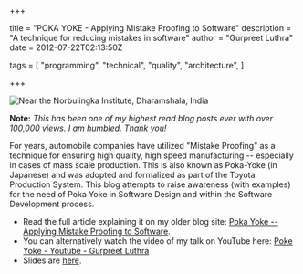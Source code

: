 +++

title = "POKA YOKE - Applying Mistake Proofing to Software"
description = "A technique for reducing mistakes in software"
author = "Gurpreet Luthra"
date = 2012-07-22T02:13:50Z

tags = [
    "programming",
    "technical",
    "quality",
    "architecture",
]


+++

![Near the Norbulingka Institute, Dharamshala, India](/images/general/orange-evening.jpg "Near the Norbulingka Institute, Dharamshala, India")


**Note:** *This has been one of my highest read blog posts ever with over 100,000 views. I am humbled. Thank you!*

For years, automobile companies have utilized "Mistake Proofing" as a technique for ensuring high quality,
high speed manufacturing -- especially in cases of mass scale production.
This is also known as Poka-Yoke (in Japanese) and was adopted and formalized as part of the Toyota Production System.
This blog attempts to raise awareness (with examples) for the need of Poka Yoke in Software Design and
within the Software Development process.

* Read the full article explaining it on my older blog site:
[Poka Yoke -- Applying Mistake Proofing to Software](http://techie-notebook.blogspot.com/2012/07/poka-yoke-applying-mistake-proofing-to.html). 
* You can alternatively watch the video of my talk on YouTube here: 
[Poke Yoke - Youtube - Gurpreet Luthra](https://www.youtube.com/watch?v=vOsfPJ4Vok4)
* Slides are [here](https://www.slideshare.net/gsluthra/poka-yoke-the-science-of-mistake-proofing-for-slideshare).
